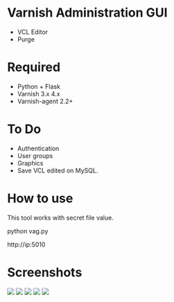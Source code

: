 Varnish Administration GUI 
==========================

* VCL Editor
* Purge

Required
========

* Python + Flask
* Varnish 3.x 4.x
* Varnish-agent 2.2+

To Do
=====

* Authentication
* User groups
* Graphics
* Save VCL edited on MySQL.

How to use
==========

This tool works with secret file value.

python vag.py

http://ip:5010

Screenshots
==========
![](http://i57.tinypic.com/scynox.png)
![](http://i62.tinypic.com/cryxj.png)
![](http://i58.tinypic.com/2z7j5lx.png)
![](http://i60.tinypic.com/2n1f20z.png)
![](http://s21.postimg.org/vzdv39r47/tela_editor.png)
